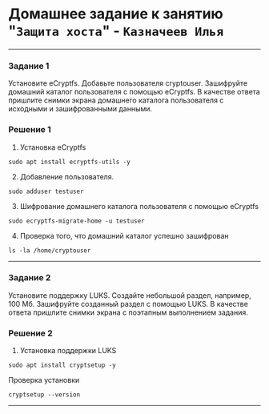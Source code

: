 # Домашнее задание к занятию "`Защита хоста`" - `Казначеев Илья`

---

### Задание 1
Установите eCryptfs.
Добавьте пользователя cryptouser.
Зашифруйте домашний каталог пользователя с помощью eCryptfs.
В качестве ответа пришлите снимки экрана домашнего каталога пользователя с исходными и зашифрованными данными.


### Решение 1
1. Установка eCryptfs

```
sudo apt install ecryptfs-utils -y
```

2. Добавление пользователя.

```
sudo adduser testuser
```

3. Шифрование домашнего каталога пользователя с помощью eCryptfs

```
sudo ecryptfs-migrate-home -u testuser
```

4. Проверка того, что домашний каталог успешно зашифрован

```
ls -la /home/cryptouser
```



---

### Задание 2
Установите поддержку LUKS.
Создайте небольшой раздел, например, 100 Мб.
Зашифруйте созданный раздел с помощью LUKS.
В качестве ответа пришлите снимки экрана с поэтапным выполнением задания.


### Решение 2
1. Установка поддержки LUKS

```
sudo apt install cryptsetup -y
```

Проверка установки

```
cryptsetup --version
```








---


